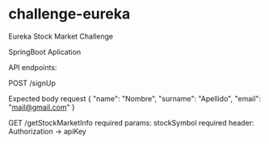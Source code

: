 # challenge-eureka
Eureka Stock Market Challenge

SpringBoot Aplication

API endpoints:

POST /signUp

Expected body request 
{
	"name": "Nombre",
	"surname": "Apellido",
	"email": "mail@gmail.com"
}

GET /getStockMarketInfo
required params: stockSymbol
required header: Authorization -> apiKey

